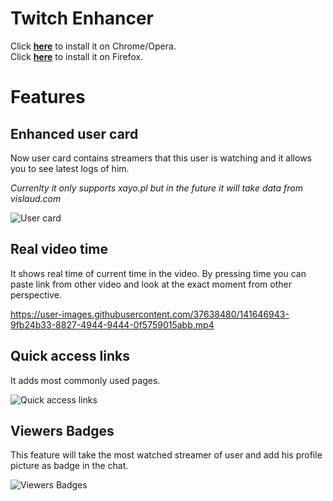# Twitch Enhancer

Click **[here](https://chrome.google.com/webstore/detail/xayopl/knaodoefkjbgmmilogebghadhmnphjih)** to install it on Chrome/Opera.  
Click **[here](https://addons.mozilla.org/pl/firefox/addon/twitch-enhancer/)** to install it on Firefox.  

# Features

## Enhanced user card
Now user card contains streamers that this user is watching and it allows you to see latest logs of him.

*Currenlty it only supports xayo.pl but in the future it will take data from vislaud.com*

![User card](https://user-images.githubusercontent.com/37638480/146066924-ee13ad7f-6e6e-40e6-b4b3-7edf3b7bed1e.png)


## Real video time
It shows real time of current time in the video. By pressing time you can paste link from other video and look at the exact moment from other perspective.
     
https://user-images.githubusercontent.com/37638480/141646943-9fb24b33-8827-4944-9444-0f5759015abb.mp4

## Quick access links
It adds most commonly used pages.

![Quick access links](https://user-images.githubusercontent.com/37638480/146066797-a35e2cbd-22c5-4c47-8113-a61ff0da5f90.png)



## Viewers Badges
This feature will take the most watched streamer of user and add his profile picture as badge in the chat.

![Viewers Badges](https://user-images.githubusercontent.com/37638480/146066598-cae5a047-6be1-48d0-865d-65d3fb1f5fc1.png)
